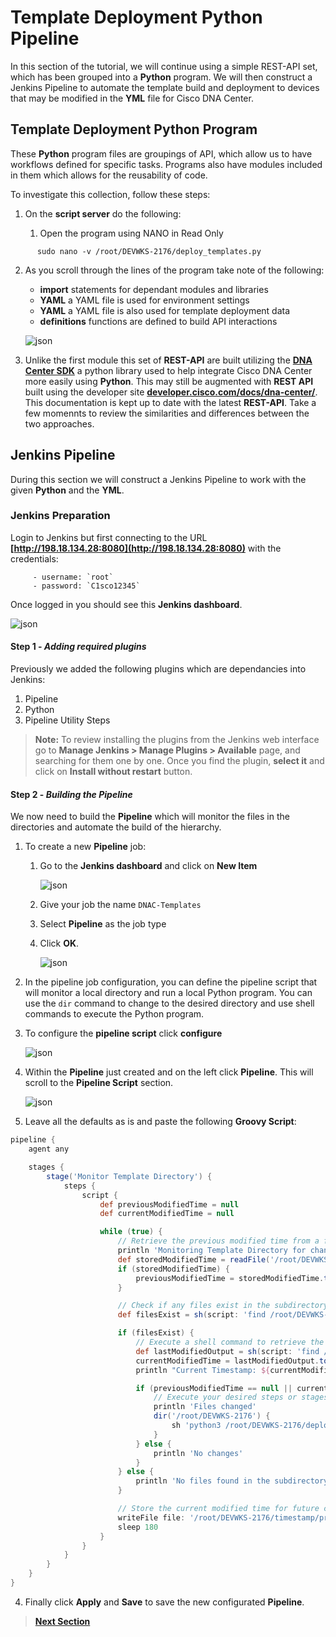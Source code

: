 # Template Deployment Python Pipeline

In this section of the tutorial, we will continue using a simple REST-API set, which has been grouped into a **Python** program. We will then construct a Jenkins Pipeline to automate the template build and deployment to devices that may be modified in the **YML** file for Cisco DNA Center.

## Template Deployment Python Program 

These **Python** program files are groupings of API, which allow us to have workflows defined for specific tasks. Programs also have modules included in them which allows for the reusability of code. 

To investigate this collection, follow these steps:

1. On the **script server** do the following:

   1. Open the program using NANO in Read Only

```SHELL
      sudo nano -v /root/DEVWKS-2176/deploy_templates.py
```

   2. As you scroll through the lines of the program take note of the following:

      - **import** statements for dependant modules and libraries
      - **YAML** a YAML file is used for environment settings
      - **YAML** a YAML file is also used for template deployment data
      - **definitions** functions are defined to build API interactions 

      ![json](./images/templates-python.png?raw=true "Import JSON")
   
   3. Unlike the first module this set of **REST-API** are built utilizing the [**DNA Center SDK**](https://dnacentersdk.readthedocs.io/en/latest/) a python library used to help integrate Cisco DNA Center more easily using **Python**. This may still be augmented with **REST API** built using the developer site [**developer.cisco.com/docs/dna-center/**](https://developer.cisco.com/docs/dna-center/). This documentation is kept up to date with the latest **REST-API**. Take a few momennts to review the similarities and differences between the two approaches.

## Jenkins Pipeline

During this section we will construct a Jenkins Pipeline to work with the given **Python** and the **YML**.

### Jenkins Preparation

Login to Jenkins but first connecting to the URL **[http://198.18.134.28:8080](http://198.18.134.28:8080)** with the credentials:

         - username: `root`
         - password: `C1sco12345`

Once logged in you should see this **Jenkins dashboard**.

![json](./images/jenkins-login.png?raw=true "Import JSON")

#### Step 1 - *Adding required plugins*

Previously we added the following plugins which are dependancies into Jenkins:

   1. Pipeline
   2. Python
   3. Pipeline Utility Steps

> **Note:** To review installing the plugins from the Jenkins web interface go to **Manage Jenkins > Manage Plugins > Available** page, and searching for them one by one. Once you find the plugin, **select it** and click on **Install without restart** button.

#### Step 2 - *Building the Pipeline*

We now need to build the **Pipeline** which will monitor the files in the directories and automate the build of the hierarchy.

1. To create a new **Pipeline** job: 

   1. Go to the **Jenkins dashboard** and click on **New Item** 

      ![json](./images/Jenkins_Dashboard.png?raw=true "Import JSON")
   
   2. Give your job the name `DNAC-Templates`
   3. Select **Pipeline** as the job type
   4. Click **OK**.

      ![json](./images/Jenkins_Item_Templates.png?raw=true "Import JSON")

2. In the pipeline job configuration, you can define the pipeline script that will monitor a local directory and run a local Python program. You can use the `dir` command to change to the desired directory and use shell commands to execute the Python program.

3. To configure the **pipeline script** click **configure** 

   ![json](./images/Jenkins_Item_Templates_Dashboard.png?raw=true "import JSON")
   
4. Within the **Pipeline** just created and on the left click **Pipeline**. This will scroll to the **Pipeline Script** section. 

   ![json](./images/Jenkins_Item_Templates_build.png?raw=true "Import JSON")

5. Leave all the defaults as is and paste the following **Groovy Script**:

```GROOVY
pipeline {
    agent any

    stages {
        stage('Monitor Template Directory') {
            steps {
                script {
                    def previousModifiedTime = null
                    def currentModifiedTime = null

                    while (true) {
                        // Retrieve the previous modified time from a file or environment variable
                        println 'Monitoring Template Directory for changes'
                        def storedModifiedTime = readFile('/root/DEVWKS-2176/timestamp/previous_modified_time_templates.txt').trim()
                        if (storedModifiedTime) {
                            previousModifiedTime = storedModifiedTime.toLong()
                        }

                        // Check if any files exist in the subdirectory except placeholder.txt
                        def filesExist = sh(script: 'find /root/DEVWKS-2176/templates -type f ! -name "placeholder.txt" | wc -l', returnStdout: true).trim().toInteger() > 0

                        if (filesExist) {
                            // Execute a shell command to retrieve the last modified timestamp of any files except placeholder.txt
                            def lastModifiedOutput = sh(script: 'find /root/DEVWKS-2176/templates -type f ! -name "placeholder.txt" -exec stat -c %Y {} \\; | sort -n | tail -n 1', returnStdout: true).trim()
                            currentModifiedTime = lastModifiedOutput.toLong()
                            println "Current Timestamp: ${currentModifiedTime}"

                            if (previousModifiedTime == null || currentModifiedTime != previousModifiedTime) {
                                // Execute your desired steps or stages here
                                println 'Files changed'
                                dir('/root/DEVWKS-2176') {
                                    sh 'python3 /root/DEVWKS-2176/deploy_templates.py'
                                }
                            } else {
                                println 'No changes'
                            }
                        } else {
                            println 'No files found in the subdirectory'
                        }

                        // Store the current modified time for future comparisons
                        writeFile file: '/root/DEVWKS-2176/timestamp/previous_modified_time_templates.txt', text: currentModifiedTime.toString()
                        sleep 180
                    }
                }
            }
        }
    }
}
```

4. Finally click **Apply** and **Save** to save the new configurated **Pipeline**.

> [**Next Section**](./04-deploy.md)
>